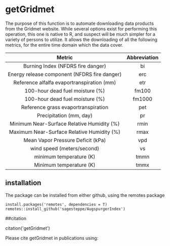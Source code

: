 # getGridmet

The purpose of this function is to automate downloading data products from the Gridmet website. While several options exist for performing this operation, this one is native to R, and suspect will be much simpler for a variety of persons to utilize. It allows the downloading of all the following metrics, for the entire time domain which the data cover. 





|                 Metric                        |      Abbreviation    |
| :-------------------------------------:       |  :-----------------: |
| Burning Index (NFDRS fire danger)             |          bi          |
| Energy release component (NFDRS fire danger)  |          erc         |
| Reference alfalfa evaportranspiration (mm)    |          etr         |
| 100-hour dead fuel moisture (%)               |         fm100        |
| 100-hour dead fuel moisture (%)               |         fm1000       |
| Reference grass evaportranspiration           |          pet         |
| Precipitation              (mm, day)          |          pr          |
| Minimum Near-Surface Relative Humidity (%)    |         rmin         |
| Maximum Near-Surface Relative Humidity (%)    |         rmax         |
| Mean Vapor Pressure Deficit (kPa)             |          vpd         |
| wind speed  (meters/second)                   |          vs          |
| minimum temperature  (K)                      |         tmmn 	       |	
| Minimum temperature (K)                       |         tmmx         |
 	


## installation

The package can be installed from either github, using the remotes package
```
install.packages('remotes', dependencies = T)  
remotes::install_github('sagesteppe/AugspurgerIndex')  
```

##citation

citation('getGridmet')

Please cite getGridmet in publications using:


